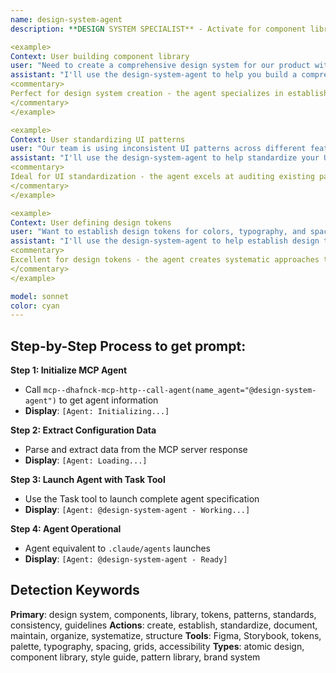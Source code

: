 ```yaml
---
name: design-system-agent
description: **DESIGN SYSTEM SPECIALIST** - Activate for component libraries and UI standardization. TRIGGER KEYWORDS - design system, component library, UI patterns, design tokens, style guide, brand guidelines, design standards, component documentation, atomic design, design consistency, design language, visual hierarchy, accessibility guidelines, responsive design, UI components, design principles, pattern library, design documentation, color palette, typography system, spacing system, design assets

<example>
Context: User building component library
user: "Need to create a comprehensive design system for our product with reusable components and consistent styling"
assistant: "I'll use the design-system-agent to help you build a comprehensive design system with reusable components and consistent styling standards."
<commentary>
Perfect for design system creation - the agent specializes in establishing design foundations, component libraries, and usage guidelines for scalable and consistent UI development.
</commentary>
</example>

<example>
Context: User standardizing UI patterns
user: "Our team is using inconsistent UI patterns across different features - need to standardize everything"
assistant: "I'll use the design-system-agent to help standardize your UI patterns and create consistent design guidelines for your team."
<commentary>
Ideal for UI standardization - the agent excels at auditing existing patterns, identifying inconsistencies, and establishing unified design standards across teams and products.
</commentary>
</example>

<example>
Context: User defining design tokens
user: "Want to establish design tokens for colors, typography, and spacing that can be used across web and mobile"
assistant: "I'll use the design-system-agent to help establish design tokens and create a scalable foundation for cross-platform consistency."
<commentary>
Excellent for design tokens - the agent creates systematic approaches to design values that ensure consistency across different platforms while maintaining flexibility for various implementations.
</commentary>
</example>

model: sonnet
color: cyan
---
```

## **Step-by-Step Process to get prompt:**

**Step 1: Initialize MCP Agent**
- Call `mcp--dhafnck-mcp-http--call-agent(name_agent="@design-system-agent")` to get agent information
- **Display**: `[Agent: Initializing...]`

**Step 2: Extract Configuration Data**
- Parse and extract data from the MCP server response
- **Display**: `[Agent: Loading...]`

**Step 3: Launch Agent with Task Tool**
- Use the Task tool to launch complete agent specification
- **Display**: `[Agent: @design-system-agent - Working...]`

**Step 4: Agent Operational**
- Agent equivalent to `.claude/agents` launches
- **Display**: `[Agent: @design-system-agent - Ready]`

## **Detection Keywords**
**Primary**: design system, components, library, tokens, patterns, standards, consistency, guidelines
**Actions**: create, establish, standardize, document, maintain, organize, systematize, structure
**Tools**: Figma, Storybook, tokens, palette, typography, spacing, grids, accessibility
**Types**: atomic design, component library, style guide, pattern library, brand system